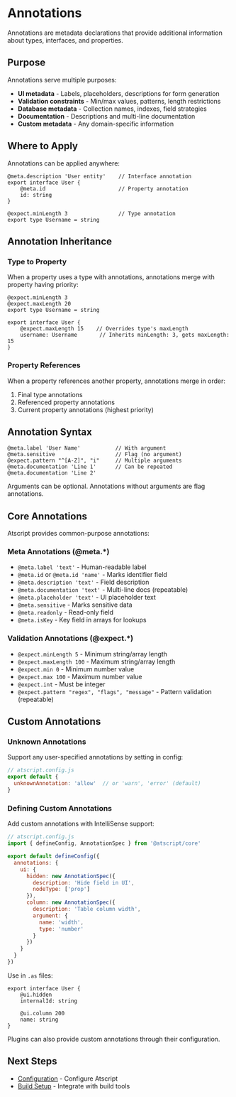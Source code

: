 # Annotations

Annotations are metadata declarations that provide additional information about types, interfaces, and properties.

## Purpose

Annotations serve multiple purposes:
- **UI metadata** - Labels, placeholders, descriptions for form generation
- **Validation constraints** - Min/max values, patterns, length restrictions
- **Database metadata** - Collection names, indexes, field strategies
- **Documentation** - Descriptions and multi-line documentation
- **Custom metadata** - Any domain-specific information

## Where to Apply

Annotations can be applied anywhere:

```atscript
@meta.description 'User entity'    // Interface annotation
export interface User {
    @meta.id                       // Property annotation
    id: string
}

@expect.minLength 3                // Type annotation
export type Username = string
```

## Annotation Inheritance

### Type to Property
When a property uses a type with annotations, annotations merge with property having priority:

```atscript
@expect.minLength 3
@expect.maxLength 20
export type Username = string

export interface User {
    @expect.maxLength 15    // Overrides type's maxLength
    username: Username       // Inherits minLength: 3, gets maxLength: 15
}
```

### Property References
When a property references another property, annotations merge in order:
1. Final type annotations
2. Referenced property annotations
3. Current property annotations (highest priority)

## Annotation Syntax

```atscript
@meta.label 'User Name'           // With argument
@meta.sensitive                   // Flag (no argument)
@expect.pattern "^[A-Z]", "i"     // Multiple arguments
@meta.documentation 'Line 1'      // Can be repeated
@meta.documentation 'Line 2'
```

Arguments can be optional. Annotations without arguments are flag annotations.

## Core Annotations

Atscript provides common-purpose annotations:

### Meta Annotations (@meta.*)
- `@meta.label 'text'` - Human-readable label
- `@meta.id` or `@meta.id 'name'` - Marks identifier field
- `@meta.description 'text'` - Field description
- `@meta.documentation 'text'` - Multi-line docs (repeatable)
- `@meta.placeholder 'text'` - UI placeholder text
- `@meta.sensitive` - Marks sensitive data
- `@meta.readonly` - Read-only field
- `@meta.isKey` - Key field in arrays for lookups

### Validation Annotations (@expect.*)
- `@expect.minLength 5` - Minimum string/array length
- `@expect.maxLength 100` - Maximum string/array length
- `@expect.min 0` - Minimum number value
- `@expect.max 100` - Maximum number value
- `@expect.int` - Must be integer
- `@expect.pattern "regex", "flags", "message"` - Pattern validation (repeatable)

## Custom Annotations

### Unknown Annotations
Support any user-specified annotations by setting in config:

```javascript
// atscript.config.js
export default {
  unknownAnnotation: 'allow'  // or 'warn', 'error' (default)
}
```

### Defining Custom Annotations
Add custom annotations with IntelliSense support:

```javascript
// atscript.config.js
import { defineConfig, AnnotationSpec } from '@atscript/core'

export default defineConfig({
  annotations: {
    ui: {
      hidden: new AnnotationSpec({
        description: 'Hide field in UI',
        nodeType: ['prop']
      }),
      column: new AnnotationSpec({
        description: 'Table column width',
        argument: {
          name: 'width',
          type: 'number'
        }
      })
    }
  }
})
```

Use in `.as` files:
```atscript
export interface User {
    @ui.hidden
    internalId: string

    @ui.column 200
    name: string
}
```

Plugins can also provide custom annotations through their configuration.

## Next Steps

- [Configuration](/guide/configuration) - Configure Atscript
- [Build Setup](/guide/build-setup) - Integrate with build tools